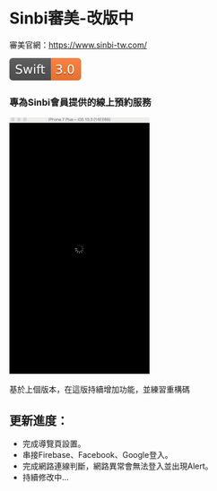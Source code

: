# Sinbi審美-改版中

審美官網：<https://www.sinbi-tw.com/><br>

![](https://github.com/gannasong/SinbiDemo21/blob/master/swift3.0.svg)
### 專為Sinbi會員提供的線上預約服務
![](https://github.com/gannasong/SinbiDemo21/blob/master/SnibiGif01.gif)

基於上個版本，在這版持續增加功能，並練習重構碼

**更新進度：**<br>
---
* 完成導覽頁設置。
* 串接Firebase、Facebook、Google登入。
* 完成網路連線判斷，網路異常會無法登入並出現Alert。
* 持續修改中...
